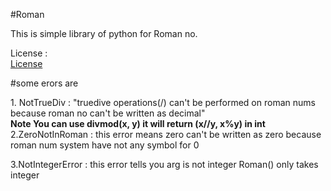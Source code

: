 #Roman

This is simple library of python for Roman no.

License : 
<br>
<a href="https://github.com/Kira5-cmd/Roman/blob/main/README.md">License</a>

#some erors are 
<div id="erors">
1. NotTrueDiv : "truedive operations(/) can't be performed on roman nums because roman no can't be written as decimal"<br>

<b>
Note
You can use divmod(x, y) it will return (x//y, x%y) in int
</b>
2.ZeroNotInRoman : this error means zero can't be written as zero because roman num system have not any symbol for 0

3.NotIntegerError : this error tells you arg is not integer Roman() only takes integer
</div>